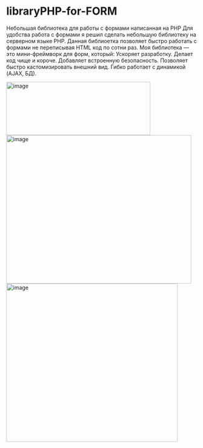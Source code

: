 # libraryPHP-for-FORM
Небольшая библиотека для работы с формами написанная на PHP
Для удобства работа с формами я решил сделать небольшую библиотеку на серверном языке PHP. Данная библиоетка позволяет быстро работать с формами не переписывая HTML код по сотни раз. 
Моя библиотека — это мини-фреймворк для форм, который:
Ускоряет разработку.
Делает код чище и короче.
Добавляет встроенную безопасность.
Позволяет быстро кастомизировать внешний вид.
Гибко работает с динамикой (AJAX, БД).

<img width="380" height="140" alt="image" src="https://github.com/user-attachments/assets/044be082-479a-4b11-861b-b32b947e139b" />

<img width="488" height="390" alt="image" src="https://github.com/user-attachments/assets/7018bfbc-258c-4d50-ae4d-41ce4059e4ab" />

<img width="452" height="416" alt="image" src="https://github.com/user-attachments/assets/cf8741ad-02cb-46df-a614-957260c8bfda" />
